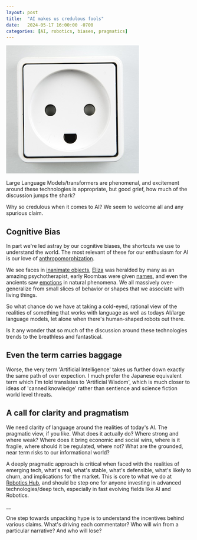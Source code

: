 ```yaml
---
layout: post
title:  "AI makes us credulous fools"
date:   2024-05-17 16:00:00 -0700
categories: [AI, robotics, biases, pragmatics]
---
```


![Danish electical plug looks like a face](/assets/Danish_electical_plug.jpg)


Large Language Models/transformers are phenomenal, and excitement around these technologies is appropriate, but good grief, how much of the discussion jumps the shark?

Why so credulous when it comes to AI? We seem to welcome all and any spurious claim. 

## Cognitive Bias
In part we're led astray by our cognitive biases, the shortcuts we use to understand the world. The most relevant of these for our enthusiasm for AI is our love of [anthropomorphization](https://en.wikipedia.org/wiki/Anthropomorphism).

We see faces in [inanimate objects](https://lnkd.in/gjEe_USG),  [Eliza](https://lnkd.in/gpBy_EPA) was heralded by many as an amazing psychotherapist, early Roombas were given [names](https://lnkd.in/g3Nv5BMU), and even the ancients saw [emotions](https://lnkd.in/g8mxSdNu) in natural phenomena. We all massively over-generalize from small slices of behavior or shapes that we associate with living things.

So what chance do we have at taking a cold-eyed, rational view of the realities of something that works with language as well as todays AI/large language models, let alone when there's human-shaped robots out there.

Is it any wonder that so much of the discussion around these technologies trends to the breathless and fantastical.

## Even the term carries baggage
Worse, the very term 'Artificial Intelligence' takes us further down exactly the same path of over expection. I much prefer the Japanese equivalent term which I'm told translates to 'Artificial Wisdom', which is much closer to ideas of 'canned knowledge' rather than sentience and science fiction world level threats.

## A call for clarity and pragmatism
We need clarity of language around the realities of today's AI. The pragmatic view, if you like. What does it actually do? Where strong and where weak? Where does it bring economic and social wins, where is it fragile, where should it be regulated, where not? What are the grounded, near term risks to our informational world?

A deeply pragmatic approach is critical when faced with the realities of emerging tech, what's real, what's stable, what's defensible, what's likely to churn, and implications for the market. This is core to what we do at [Robotics Hub](https://theroboticshub.com), and should be step one for anyone investing in advanced technologies/deep tech, especially in fast evolving fields like AI and Robotics.

__

One step towards unpacking hype is to understand the incentives behind various claims. What's driving each commentator? Who will win from a particular narrative? And who will lose?

